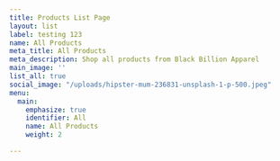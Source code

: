 ```yaml
---
title: Products List Page
layout: list
label: testing 123
name: All Products
meta_title: All Products
meta_description: Shop all products from Black Billion Apparel
main_image: ''
list_all: true
social_image: "/uploads/hipster-mum-236831-unsplash-1-p-500.jpeg"
menu:
  main:
    emphasize: true
    identifier: All
    name: All Products
    weight: 2

---
```


